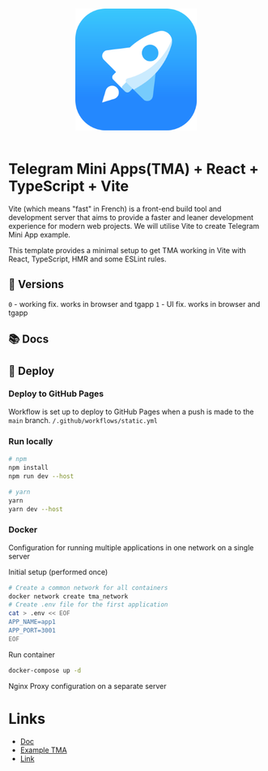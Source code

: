 <p align="center">
  <br>
  <img width="240" src="./src/assets/tapps.png" alt="logo of telegram web apps">
  <br>
  <br>
</p>

# Telegram Mini Apps(TMA) + React + TypeScript + Vite

Vite (which means "fast" in French) is a front-end build tool and development server that aims to provide a faster and leaner development experience for modern web projects. We will utilise Vite to create Telegram Mini App example.

This template provides a minimal setup to get TMA working in Vite with React, TypeScript, HMR and some ESLint rules.

## 📍 Versions
`0` - working fix. works in browser and tgapp
`1` - UI fix. works in browser and tgapp

## 📚 Docs

## 🚀 Deploy

### Deploy to GitHub Pages

Workflow is set up to deploy to GitHub Pages when a push is made to the `main` branch.
`/.github/workflows/static.yml`

### Run locally

```bash
# npm
npm install
npm run dev --host
```
```bash
# yarn
yarn
yarn dev --host
```

### Docker

Configuration for running multiple applications in one network on a single server

Initial setup (performed once)

```bash
# Create a common network for all containers
docker network create tma_network
# Create .env file for the first application
cat > .env << EOF
APP_NAME=app1
APP_PORT=3001
EOF
```

Run container

```bash
docker-compose up -d
```

Nginx Proxy configuration on a separate server

# Links
- [Doc](https://docs.ton.org/develop/dapps/twa)
- [Example TMA](https://t.me/vite_twa_example_bot/app)
- [Link](https://twa-dev.github.io/vite-boilerplate/)
